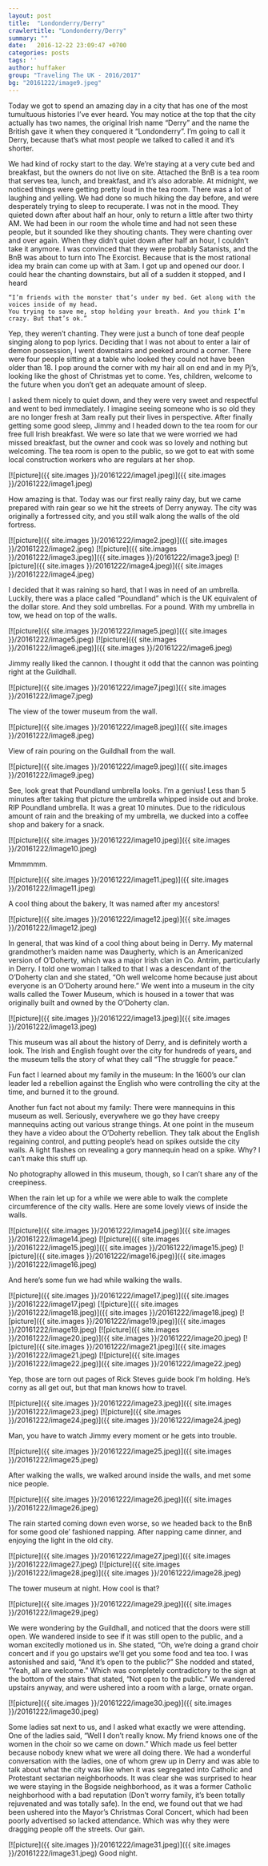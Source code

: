 ```yaml
---
layout: post
title:  "Londonderry/Derry"
crawlertitle: "Londonderry/Derry"
summary: ""
date:   2016-12-22 23:09:47 +0700
categories: posts
tags: ''
author: huffaker
group: "Traveling The UK - 2016/2017"
bg: "20161222/image9.jpeg"
---
```


Today we got to spend an amazing day in a city that has one of the most tumultuous histories I’ve ever heard. You may notice at the top that the city actually has two names, the original Irish name “Derry” and the name the British gave it when they conquered it “Londonderry”. I’m going to call it Derry, because that’s what most people we talked to called it and it’s shorter.

We had kind of rocky start to the day. We’re staying at a very cute bed and breakfast, but the owners do not live on site. Attached the BnB is a tea room that serves tea, lunch, and breakfast, and it’s also adorable. At midnight, we noticed things were getting pretty loud in the tea room. There was a lot of laughing and yelling. We had done so much hiking the day before, and were desperately trying to sleep to recuperate. I was not in the mood. They quieted down after about half an hour, only to return a little after two thirty AM. 
We had been in our room the whole time and had not seen these people, but it sounded like they shouting chants. They were chanting over and over again. When they didn’t quiet down after half an hour, I couldn’t take it anymore. I was convinced that they were probably Satanists, and the BnB was about to turn into The Exorcist. Because that is the most rational idea my brain can come up with at 3am. I got up and opened our door. I could hear the chanting downstairs, but all of a sudden it stopped, and I heard

	“I’m friends with the monster that’s under my bed. Get along with the voices inside of my head.
	You trying to save me, stop holding your breath. And you think I’m crazy. But that’s ok.”

Yep, they weren’t chanting. They were just a bunch of tone deaf people singing along to pop lyrics. Deciding that I was not about to enter a lair of demon possession, I went downstairs and peeked around a corner. There were four people sitting at a table who looked they could not have been older than 18. I pop around the corner with my hair all on end and in my Pj’s, looking like the ghost of Christmas yet to come. Yes, children, welcome to the future when you don’t get an adequate amount of sleep. 

I asked them nicely to quiet down, and they were very sweet and respectful and went to bed immediately. I imagine seeing someone who is so old they are no longer fresh at 3am really put their lives in perspective.
After finally getting some good sleep, Jimmy and I headed down to the tea room for our free full Irish breakfast. We were so late that we were worried we had missed breakfast, but the owner and cook was so lovely and nothing but welcoming. The tea room is open to the public, so we got to eat with some local construction workers who are regulars at her shop.
 
 [![picture]({{ site.images }}/20161222/image1.jpeg)]({{ site.images }}/20161222/image1.jpeg)

How amazing is that.
Today was our first really rainy day, but we came prepared with rain gear so we hit the streets of Derry anyway. The city was originally a fortressed city, and you still walk along the walls of the old fortress.  
 
[![picture]({{ site.images }}/20161222/image2.jpeg)]({{ site.images }}/20161222/image2.jpeg)
[![picture]({{ site.images }}/20161222/image3.jpeg)]({{ site.images }}/20161222/image3.jpeg)
[![picture]({{ site.images }}/20161222/image4.jpeg)]({{ site.images }}/20161222/image4.jpeg)

I decided that it was raining so hard, that I was in need of an umbrella. Luckily, there was a place called “Poundland” which is the UK equivalent of the dollar store. And they sold umbrellas. For a pound. With my umbrella in tow, we head on top of the walls. 
 
[![picture]({{ site.images }}/20161222/image5.jpeg)]({{ site.images }}/20161222/image5.jpeg)
[![picture]({{ site.images }}/20161222/image6.jpeg)]({{ site.images }}/20161222/image6.jpeg)

Jimmy really liked the cannon. I thought it odd that the cannon was pointing right at the Guildhall.

[![picture]({{ site.images }}/20161222/image7.jpeg)]({{ site.images }}/20161222/image7.jpeg)

The view of the tower museum from the wall.
 
 [![picture]({{ site.images }}/20161222/image8.jpeg)]({{ site.images }}/20161222/image8.jpeg)

View of rain pouring on the Guildhall from the wall.
 
 [![picture]({{ site.images }}/20161222/image9.jpeg)]({{ site.images }}/20161222/image9.jpeg)

See, look great that Poundland umbrella looks. I’m a genius!
Less than 5 minutes after taking that picture the umbrella whipped inside out and broke. RIP Poundland umbrella. It was a great 10 minutes.
Due to the ridiculous amount of rain and the breaking of my umbrella, we ducked into a coffee shop and bakery for a snack.

[![picture]({{ site.images }}/20161222/image10.jpeg)]({{ site.images }}/20161222/image10.jpeg)

Mmmmmm.
 
 [![picture]({{ site.images }}/20161222/image11.jpeg)]({{ site.images }}/20161222/image11.jpeg)

A cool thing about the bakery, It was named after my ancestors!
 
 [![picture]({{ site.images }}/20161222/image12.jpeg)]({{ site.images }}/20161222/image12.jpeg)

In general, that was kind of a cool thing about being in Derry. My maternal grandmother’s maiden name was Daugherty, which is an Americanized version of O’Doherty, which was a major Irish clan in Co. Antrim, particularly in Derry. I told one woman I talked to that I was a descendant of the O’Doherty clan and she stated, “Oh well welcome home because just about everyone is an O’Doherty around here.” 
We went into a museum in the city walls called the Tower Museum, which is housed in a tower that was originally built and owned by the O’Doherty clan.

[![picture]({{ site.images }}/20161222/image13.jpeg)]({{ site.images }}/20161222/image13.jpeg)

This museum was all about the history of Derry, and is definitely worth a look. The Irish and English fought over the city for hundreds of years, and the museum tells the story of what they call “The struggle for peace.”

Fun fact I learned about my family in the museum: In the 1600’s our clan leader led a rebellion against the English who were controlling the city at the time, and burned it to the ground. 

Another fun fact not about my family: There were mannequins in this museum as well. Seriously, everywhere we go they have creepy mannequins acting out various strange things. At one point in the museum they have a video about the O’Doherty rebellion. They talk about the English regaining control, and putting people’s head on spikes outside the city walls. A light flashes on revealing a gory mannequin head on a spike. Why? I can’t make this stuff up.

No photography allowed in this museum, though, so I can’t share any of the creepiness.

When the rain let up for a while we were able to walk the complete circumference of the city walls. Here are some lovely views of inside the walls.
 
 [![picture]({{ site.images }}/20161222/image14.jpeg)]({{ site.images }}/20161222/image14.jpeg)
 [![picture]({{ site.images }}/20161222/image15.jpeg)]({{ site.images }}/20161222/image15.jpeg)
 [![picture]({{ site.images }}/20161222/image16.jpeg)]({{ site.images }}/20161222/image16.jpeg)
 
And here’s some fun we had while walking the walls.
 
 [![picture]({{ site.images }}/20161222/image17.jpeg)]({{ site.images }}/20161222/image17.jpeg)
 [![picture]({{ site.images }}/20161222/image18.jpeg)]({{ site.images }}/20161222/image18.jpeg)
 [![picture]({{ site.images }}/20161222/image19.jpeg)]({{ site.images }}/20161222/image19.jpeg)
 [![picture]({{ site.images }}/20161222/image20.jpeg)]({{ site.images }}/20161222/image20.jpeg)
 [![picture]({{ site.images }}/20161222/image21.jpeg)]({{ site.images }}/20161222/image21.jpeg)
 [![picture]({{ site.images }}/20161222/image22.jpeg)]({{ site.images }}/20161222/image22.jpeg)
 
Yep, those are torn out pages of Rick Steves guide book I’m holding. He’s corny as all get out, but that man knows how to travel.
 
[![picture]({{ site.images }}/20161222/image23.jpeg)]({{ site.images }}/20161222/image23.jpeg)
[![picture]({{ site.images }}/20161222/image24.jpeg)]({{ site.images }}/20161222/image24.jpeg)
 
Man, you have to watch Jimmy every moment or he gets into trouble.

[![picture]({{ site.images }}/20161222/image25.jpeg)]({{ site.images }}/20161222/image25.jpeg)

After walking the walls, we walked around inside the walls, and met some nice people.

[![picture]({{ site.images }}/20161222/image26.jpeg)]({{ site.images }}/20161222/image26.jpeg)

The rain started coming down even worse, so we headed back to the BnB for some good ole’ fashioned napping. After napping came dinner, and enjoying the light in the old city.

[![picture]({{ site.images }}/20161222/image27.jpeg)]({{ site.images }}/20161222/image27.jpeg)
[![picture]({{ site.images }}/20161222/image28.jpeg)]({{ site.images }}/20161222/image28.jpeg)
 
The tower museum at night. How cool is that?
 
 [![picture]({{ site.images }}/20161222/image29.jpeg)]({{ site.images }}/20161222/image29.jpeg)

We were wondering by the Guildhall, and noticed that the doors were still open. We wandered inside to see if it was still open to the public, and a woman excitedly motioned us in. She stated, “Oh, we’re doing a grand choir concert and if you go upstairs we’ll get you some food and tea too. I was astonished and said, “And it’s open to the public?” She nodded and stated, “Yeah, all are welcome.” Which was completely contradictory to the sign at the bottom of the stairs that stated, “Not open to the public.” 
We wandered upstairs anyway, and were ushered into a room with a large, ornate organ.

[![picture]({{ site.images }}/20161222/image30.jpeg)]({{ site.images }}/20161222/image30.jpeg)

Some ladies sat next to us, and I asked what exactly we were attending. One of the ladies said, “Well I don’t really know. My friend knows one of the women in the choir so we came on down.” Which made us feel better because nobody knew what we were all doing there. We had a wonderful conversation with the ladies, one of whom grew up in Derry and was able to talk about what the city was like when it was segregated into Catholic and Protestant sectarian neighborhoods. It was clear she was surprised to hear we were staying in the Bogside neighborhood, as it was a former Catholic neighborhood with a bad reputation (Don’t worry family, it’s been totally rejuvenated and was totally safe). 
In the end, we found out that we had been ushered into the Mayor’s Christmas Coral Concert, which had been poorly advertised so lacked attendance. Which was why they were dragging people off the streets. Our gain.
 
 [![picture]({{ site.images }}/20161222/image31.jpeg)]({{ site.images }}/20161222/image31.jpeg)
Good night.
